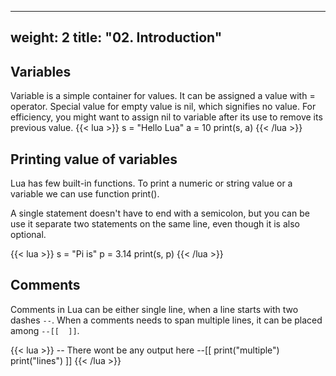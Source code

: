 
---
weight: 2
title: "02. Introduction"
---

## Variables
Variable is a simple container for values. It can be assigned a value with = operator.
Special value for empty value is nil, which signifies no value.
For efficiency, you might want to assign nil to variable after its use to remove its previous value.
{{< lua >}}
s = "Hello Lua"
a = 10
print(s, a)
{{< /lua >}}

## Printing value of variables
Lua has few built-in functions. To print a numeric or string value or a variable we can use function print().

A single statement doesn't have to end with a semicolon, but you can be use it separate two statements on the same line, even though it is also optional.


{{< lua >}}
s = "Pi is"
p = 3.14
print(s, p)
{{< /lua >}}

## Comments
Comments in Lua can be either single line, when a line starts with two dashes `--`.
When a comments needs to span multiple lines, it can be placed among `--[[  ]]`.

{{< lua >}}
-- There wont be any output here
--[[
print("multiple")
print("lines")
]]
{{< /lua >}}
